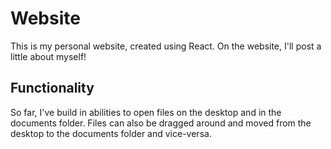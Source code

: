 # Website

This is my personal website, created using React.  On the website, I'll post a little about myself!

## Functionality

So far, I've build in abilities to open files on the desktop and in the documents folder.  Files can also be dragged around and moved from the desktop to the documents folder and vice-versa.